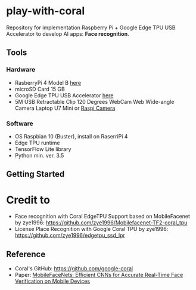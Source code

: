 # play-with-coral
Repository for implementation Raspberry Pi + Google Edge TPU USB Accelerator to develop AI apps: **Face recognition**.

## Tools
### Hardware
+ RasberryPi 4 Model B [here](https://www.raspberrypi.org/products/raspberry-pi-4-model-b/)
+ microSD Card 15 GB
+ Google Edge TPU USB Accelerator [here](https://coral.ai/products/accelerator)
+ 5M USB Retractable Clip 120 Degrees WebCam Web Wide-angle Camera Laptop U7 Mini or [Raspi Camera](https://www.raspberrypi.org/documentation/hardware/camera/)

### Software
+ OS Raspbian 10 (Buster), install on RaserriPi 4
+ Edge TPU runtime
+ TensorFlow Lite library
+ Python min. ver. 3.5

## Getting Started


# Credit to
+ Face recognition with Coral EdgeTPU Support based on MobileFacenet by
zye1996: https://github.com/zye1996/Mobilefacenet-TF2-coral_tpu
+ License Place Recognition with Google Coral TPU by zye1996: https://github.com/zye1996/edgetpu_ssd_lpr

## Reference
+ Coral's GitHub: https://github.com/google-coral
+ Paper: [MobileFaceNets: Efficient CNNs for Accurate Real-Time Face Verification on Mobile Devices](https://arxiv.org/abs/1804.07573)


